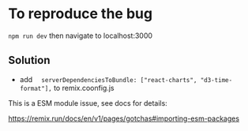 # To reproduce the bug
`npm run dev` then navigate to localhost:3000

## Solution

* add `  serverDependenciesToBundle: ["react-charts", "d3-time-format"],` to remix.coonfig.js

This is a ESM module issue, see docs for details:

https://remix.run/docs/en/v1/pages/gotchas#importing-esm-packages
